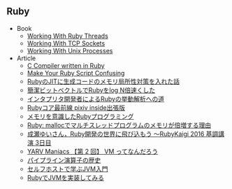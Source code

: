 ## Ruby

+ Book
    + [Working With Ruby Threads](https://www.jstorimer.com/collections/ebooks/products/working-with-ruby-threads)
    + [Working With TCP Sockets](https://www.jstorimer.com/collections/ebooks/products/working-with-tcp-sockets)
    + [Working With Unix Processes](https://www.jstorimer.com/collections/ebooks/products/working-with-unix-processes)
+ Article
    + [C Compiler written in Ruby](https://speakerdeck.com/south37/c-compiler-written-in-ruby)
    + [Make Your Ruby Script Confusing](https://www.slideshare.net/tagomoris/make-your-ruby-script-confusing)
    + [RubyのJITに生成コードのメモリ局所性対策を入れた話](https://k0kubun.hatenablog.com/entry/mjit-compaction)
    + [簡潔ビットベクトルでRubyをlog N倍速くした](https://techlife.cookpad.com/entry/2018/10/17/115126)
    + [インタプリタ開発者によるRubyの挙動解析への道](https://techlife.cookpad.com/entry/2018/10/26/095920)
    + [Rubyコア最前線 pixiv inside出張版](https://inside.pixiv.blog/usa/5873)
    + [メモリを意識したRubyプログラミング](https://techracho.bpsinc.jp/hachi8833/2017_11_30/48130)
    + [Ruby: mallocでマルチスレッドプログラムのメモリが倍増する理由](https://techracho.bpsinc.jp/hachi8833/2017_12_28/50109)
    + [成瀬ゆいさん，Ruby開発の世界に飛び込もう 〜RubyKaigi 2016 基調講演 3日目](http://gihyo.jp/news/report/01/rubykaigi2016/0003)
    + [YARV Maniacs 【第 2 回】 VM ってなんだろう](https://magazine.rubyist.net/articles/0007/0007-YarvManiacs.html)
    + [パイプライン演算子の歴史](https://mametter.hatenablog.com/entry/2019/06/15/192311)
    + [セルフホストで学ぶJVM入門](https://k0kubun.hatenablog.com/entry/jjvm)
    + [RubyでJVMを実装してみる](https://speakerdeck.com/daikimiura/implement-jvm-with-ruby)
